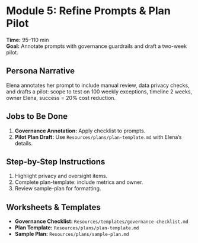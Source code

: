 # Module 5: Refine Prompts & Plan Pilot

**Time:** 95–110 min  
**Goal:** Annotate prompts with governance guardrails and draft a two-week pilot.

## Persona Narrative
Elena annotates her prompt to include manual review, data privacy checks, and drafts a pilot: scope to test on 100 weekly exceptions, timeline 2 weeks, owner Elena, success = 20% cost reduction.

## Jobs to Be Done
1. **Governance Annotation:** Apply checklist to prompts.  
2. **Pilot Plan Draft:** Use `Resources/plans/plan-template.md` with Elena’s details.

## Step-by-Step Instructions
1. Highlight privacy and oversight items.  
2. Complete plan-template: include metrics and owner.  
3. Review sample-plan for formatting.

## Worksheets & Templates
- **Governance Checklist:** `Resources/templates/governance-checklist.md`
- **Plan Template:** `Resources/plans/plan-template.md`
- **Sample Plan:** `Resources/plans/sample-plan.md`

